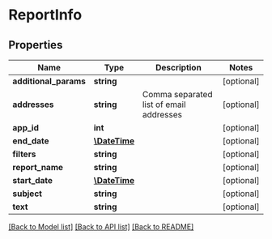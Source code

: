 # ReportInfo

## Properties

| Name                  | Type                          | Description                             | Notes      |
| --------------------- | ----------------------------- | --------------------------------------- | ---------- |
| **additional_params** | **string**                    |                                         | [optional] |
| **addresses**         | **string**                    | Comma separated list of email addresses | [optional] |
| **app_id**            | **int**                       |                                         | [optional] |
| **end_date**          | [**\DateTime**](\DateTime.md) |                                         | [optional] |
| **filters**           | **string**                    |                                         | [optional] |
| **report_name**       | **string**                    |                                         | [optional] |
| **start_date**        | [**\DateTime**](\DateTime.md) |                                         | [optional] |
| **subject**           | **string**                    |                                         | [optional] |
| **text**              | **string**                    |                                         | [optional] |

[[Back to Model list]](../../README.md#documentation-for-models) [[Back to API list]](../../README.md#documentation-for-api-endpoints) [[Back to README]](../../README.md)
